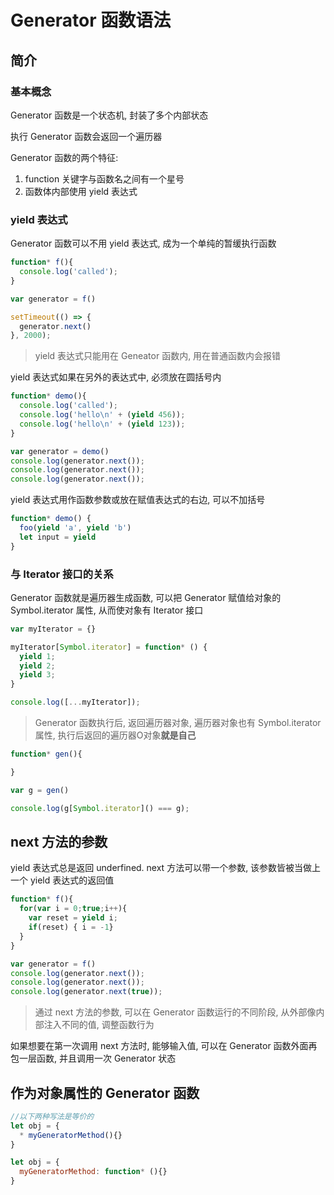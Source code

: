 # Generator 函数语法

## 简介

### 基本概念

Generator 函数是一个状态机, 封装了多个内部状态

执行 Generator 函数会返回一个遍历器

Generator 函数的两个特征:
1. function 关键字与函数名之间有一个星号
2. 函数体内部使用 yield 表达式

### yield 表达式

Generator 函数可以不用 yield 表达式, 成为一个单纯的暂缓执行函数

```js
function* f(){
  console.log('called');
}

var generator = f()

setTimeout(() => {
  generator.next()
}, 2000);
```

> yield 表达式只能用在 Geneator 函数内, 用在普通函数内会报错

yield 表达式如果在另外的表达式中, 必须放在圆括号内

```js
function* demo(){
  console.log('called');
  console.log('hello\n' + (yield 456));
  console.log('hello\n' + (yield 123));
}

var generator = demo()
console.log(generator.next());
console.log(generator.next());
console.log(generator.next());
```

yield 表达式用作函数参数或放在赋值表达式的右边, 可以不加括号

```js
function* demo() {
  foo(yield 'a', yield 'b')
  let input = yield
}
```

### 与 Iterator 接口的关系

Generator 函数就是遍历器生成函数, 可以把 Generator 赋值给对象的 Symbol.iterator 属性, 从而使对象有 Iterator 接口

```js
var myIterator = {}

myIterator[Symbol.iterator] = function* () {
  yield 1;
  yield 2;
  yield 3;
}

console.log([...myIterator]);
```

> Generator 函数执行后, 返回遍历器对象, 遍历器对象也有 Symbol.iterator 属性, 执行后返回的遍历器O对象**就是自己**

```js
function* gen(){

}

var g = gen()

console.log(g[Symbol.iterator]() === g);
```

## next 方法的参数

yield 表达式总是返回 underfined. next 方法可以带一个参数, 该参数皆被当做上一个 yield 表达式的返回值

```js
function* f(){
  for(var i = 0;true;i++){
    var reset = yield i;
    if(reset) { i = -1}
  }
}

var generator = f()
console.log(generator.next());
console.log(generator.next());
console.log(generator.next(true));
```

> 通过 next 方法的参数, 可以在 Generator 函数运行的不同阶段, 从外部像内部注入不同的值, 调整函数行为

如果想要在第一次调用 next 方法时, 能够输入值, 可以在 Generator 函数外面再包一层函数, 并且调用一次 Generator 状态

## 作为对象属性的 Generator 函数

```js
//以下两种写法是等价的
let obj = {
  * myGeneratorMethod(){}
}

let obj = {
  myGeneratorMethod: function* (){}
}
```

